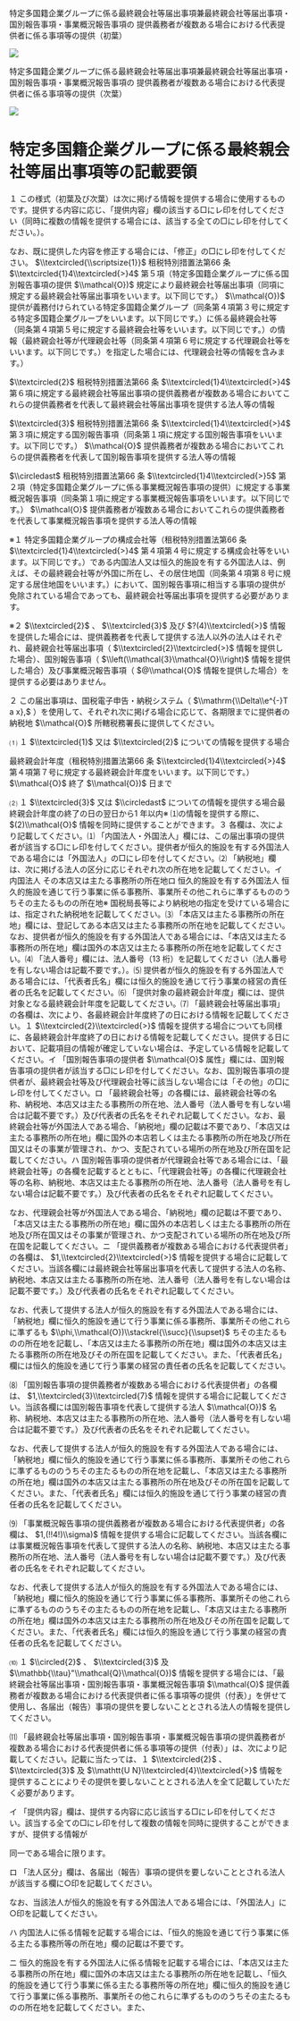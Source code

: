特定多国籍企業グループに係る最終親会社等届出事項兼最終親会社等届出事項・国別報告事項・事業概況報告事項の 提供義務者が複数ある場合における代表提供者に係る事項等の提供（初葉）

![](https://www.nta.go.jp/tmp/489167f5-c934-4e8f-bb83-a8d4a69407c0/images/6c7bc974a02b96fcb34fdac717fa31ef198f849172ae2cefbba9fc54e9858f25.jpg)

特定多国籍企業グループに係る最終親会社等届出事項兼最終親会社等届出事項・国別報告事項・事業概況報告事項の 提供義務者が複数ある場合における代表提供者に係る事項等の提供（次葉）

![](https://www.nta.go.jp/tmp/489167f5-c934-4e8f-bb83-a8d4a69407c0/images/f748ef584be6aab71d60f0cdd99c328b8ff99c81fe372d3e9c86a6298c7c425f.jpg)

# 特定多国籍企業グループに係る最終親会社等届出事項等の記載要領

１ この様式（初葉及び次葉）は次に掲げる情報を提供する場合に使用するものです。提供する内容に応じ、「提供内容」欄の該当する□にレ印を付してください（同時に複数の情報を提供する場合には、該当する全ての□にレ印を付してください。）。

なお、既に提供した内容を修正する場合には、「修正」の□にレ印を付してください。 $\\textcircled{\\scriptsize{1}}$ 租税特別措置法第66 条 $\\textcircled{1}4\\textcircled{>}4$ 第５項（特定多国籍企業グループに係る国別報告事項の提供 $\\mathcal{O})$ 規定により最終親会社等届出事項（同項に規定する最終親会社等届出事項をいいます。以下同じです。） $\\mathcal{O})$ 提供が義務付けられている特定多国籍企業グループ（同条第４項第３号に規定する特定多国籍企業グループをいいます。以下同じです。）に係る最終親会社等（同条第４項第５号に規定する最終親会社等をいいます。以下同じです。）の情報（最終親会社等が代理親会社等（同条第４項第６号に規定する代理親会社等をいいます。以下同じです。）を指定した場合には、代理親会社等の情報を含みます。）

$\\textcircled{2}$ 租税特別措置法第66 条 $\\textcircled{1}4\\textcircled{>}4$ 第６項に規定する最終親会社等届出事項の提供義務者が複数ある場合においてこれらの提供義務者を代表して最終親会社等届出事項を提供する法人等の情報

$\\textcircled{3}$ 租税特別措置法第66 条 $\\textcircled{1}4\\textcircled{>}4$ 第３項に規定する国別報告事項（同条第１項に規定する国別報告事項をいいます。以下同じです。） $\\mathcal{O}$ 提供義務者が複数ある場合においてこれらの提供義務者を代表して国別報告事項を提供する法人等の情報

$\\circledast$ 租税特別措置法第66 条 $\\textcircled{1}4\\textcircled{>}5$ 第２項（特定多国籍企業グループに係る事業概況報告事項の提供）に規定する事業概況報告事項（同条第１項に規定する事業概況報告事項をいいます。以下同じです。） $\\mathcal{O}$ 提供義務者が複数ある場合においてこれらの提供義務者を代表して事業概況報告事項を提供する法人等の情報

※１ 特定多国籍企業グループの構成会社等（租税特別措置法第66 条 $\\textcircled{1}4\\textcircled{>}4$ 第４項第４号に規定する構成会社等をいいます。以下同じです。）である内国法人又は恒久的施設を有する外国法人は、例えば、その最終親会社等が外国に所在し、その居住地国（同条第４項第８号に規定する居住地国をいいます。）において、国別報告事項に相当する事項の提供が免除されている場合であっても、最終親会社等届出事項を提供する必要があります。

※２ $\\textcircled{2}$ 、 $\\textcircled{3}$ 及び $?(4)\\textcircled{>}$ 情報を提供した場合には、提供義務者を代表して提供する法人以外の法人はそれぞれ、最終親会社等届出事項（ $\\textcircled{2}\\textcircled{>}$ 情報を提供した場合）、国別報告事項（ $\\left(\\mathcal{3}\\mathcal{O}\\right)$ 情報を提供した場合）及び事業概況報告事項（ $@\\mathcal{O}$ 情報を提供した場合）を提供する必要はありません。

２ この届出事項は、国税電子申告・納税システム（ $\\mathrm{\\Delta\\e^{-}T a x},$ ）を使用して、それぞれ次に掲げる場合に応じて、各期限までに提供者の納税地 $\\mathcal{O}$ 所轄税務署長に提供してください。

⑴ １ $\\textcircled{1}$ 又は $\\textcircled{2}$ についての情報を提供する場合

最終親会計年度（租税特別措置法第66 条 $\\textcircled{1}4\\textcircled{>}4$ 第４項第７号に規定する最終親会計年度をいいます。以下同じです。） $\\mathcal{O}$ 終了 $\\mathcal{O})$ 日まで

⑵ １ $\\textcircled{3}$ 又は $\\circledast$ についての情報を提供する場合最終親会計年度の終了の日の翌日から1 年以内※ ⑴の情報を提供する際に、 $(2)\\mathcal{O}$ 情報を同時に提供することができます。３ 各欄は、次により記載してください。⑴ 「内国法人・外国法人」欄には、この届出事項の提供者が該当する□にレ印を付してください。提供者が恒久的施設を有する外国法人である場合には「外国法人」の□にレ印を付してください。⑵ 「納税地」欄は、次に掲げる法人の区分に応じそれぞれ次の所在地を記載してください。イ 内国法人 その本店又は主たる事務所の所在地ロ 恒久的施設を有する外国法人 恒久的施設を通じて行う事業に係る事務所、事業所その他これらに準ずるもののうちその主たるものの所在地※ 国税局長等により納税地の指定を受けている場合には、指定された納税地を記載してください。⑶ 「本店又は主たる事務所の所在地」欄には、登記してある本店又は主たる事務所の所在地を記載してください。なお、提供者が恒久的施設を有する外国法人である場合には、「本店又は主たる事務所の所在地」欄は国外の本店又は主たる事務所の所在地を記載してください。⑷ 「法人番号」欄には、法人番号（13 桁）を記載してください（法人番号を有しない場合は記載不要です。）。⑸ 提供者が恒久的施設を有する外国法人である場合には、「代表者氏名」欄には恒久的施設を通じて行う事業の経営の責任者の氏名を記載してください。⑹ 「提供対象の最終親会計年度」欄には、提供対象となる最終親会計年度を記載してください。⑺ 「最終親会社等届出事項」の各欄は、次により、各最終親会計年度終了の日における情報を記載してください。１ $\\textcircled{2}\\textcircled{>}$ 情報を提供する場合についても同様に、各最終親会計年度終了の日における情報を記載してください。提供する日において、記載項目の情報が確定していない場合は、予定している情報を記載してください。イ 「国別報告事項の提供者 $\\mathcal{O}$ 属性」欄には、国別報告事項の提供者が該当する□にレ印を付してください。なお、国別報告事項の提供者が、最終親会社等及び代理親会社等に該当しない場合には「その他」の□にレ印を付してください。ロ 「最終親会社等」の各欄には、最終親会社等の名称、納税地、本店又は主たる事務所の所在地、法人番号（法人番号を有しない場合は記載不要です。）及び代表者の氏名をそれぞれ記載してください。なお、最終親会社等が外国法人である場合、「納税地」欄の記載は不要であり、「本店又は主たる事務所の所在地」欄に国外の本店若しくは主たる事務所の所在地及び所在国又はその事業が管理され、かつ、支配されている場所の所在地及び所在国を記載してください。ハ 国別報告事項の提供者が代理親会社等である場合には、「最終親会社等」の各欄を記載するとともに、「代理親会社等」の各欄に代理親会社等の名称、納税地、本店又は主たる事務所の所在地、法人番号（法人番号を有しない場合は記載不要です。）及び代表者の氏名をそれぞれ記載してください。

なお、代理親会社等が外国法人である場合、「納税地」欄の記載は不要であり、「本店又は主たる事務所の所在地」欄に国外の本店若しくは主たる事務所の所在地及び所在国又はその事業が管理され、かつ支配されている場所の所在地及び所在国を記載してください。ニ 「提供義務者が複数ある場合における代表提供者」の各欄は、 $1,\\textcircled{2}\\textcircled{>}$ 情報を提供する場合に記載してください。当該各欄には最終親会社等届出事項を代表して提供する法人の名称、納税地、本店又は主たる事務所の所在地、法人番号（法人番号を有しない場合は記載不要です。）及び代表者の氏名をそれぞれ記載してください。

なお、代表して提供する法人が恒久的施設を有する外国法人である場合には、「納税地」欄に恒久的施設を通じて行う事業に係る事務所、事業所その他これらに準ずるも $\\phi,\\mathcal{O})\\stackrel{\\succ}{\\supset}$ ちその主たるものの所在地を記載し、「本店又は主たる事務所の所在地」欄は国外の本店又は主たる事務所の所在地及びその所在国を記載してください。また、「代表者氏名」欄には恒久的施設を通じて行う事業の経営の責任者の氏名を記載してください。

⑻ 「国別報告事項の提供義務者が複数ある場合における代表提供者」の各欄は、 $1,\\textcircled{3}\\textcircled{7}$ 情報を提供する場合に記載してください。当該各欄には国別報告事項を代表して提供する法人 $\\mathcal{O})$ 名称、納税地、本店又は主たる事務所の所在地、法人番号（法人番号を有しない場合は記載不要です。）及び代表者の氏名をそれぞれ記載してください。

なお、代表して提供する法人が恒久的施設を有する外国法人である場合には、「納税地」欄に恒久的施設を通じて行う事業に係る事務所、事業所その他これらに準ずるもののうちその主たるものの所在地を記載し、「本店又は主たる事務所の所在地」欄は国外の本店又は主たる事務所の所在地及びその所在国を記載してください。また、「代表者氏名」欄には恒久的施設を通じて行う事業の経営の責任者の氏名を記載してください。

⑼ 「事業概況報告事項の提供義務者が複数ある場合における代表提供者」の各欄は、 $1,(!!4!)\\sigma)$ 情報を提供する場合に記載してください。当該各欄には事業概況報告事項を代表して提供する法人の名称、納税地、本店又は主たる事務所の所在地、法人番号（法人番号を有しない場合は記載不要です。）及び代表者の氏名をそれぞれ記載してください。

なお、代表して提供する法人が恒久的施設を有する外国法人である場合には、「納税地」欄に恒久的施設を通じて行う事業に係る事務所、事業所その他これらに準ずるもののうちその主たるものの所在地を記載し、「本店又は主たる事務所の所在地」欄は国外の本店又は主たる事務所の所在地及びその所在国を記載してください。また、「代表者氏名」欄には恒久的施設を通じて行う事業の経営の責任者の氏名を記載してください。

⑽ １ $\\circled{2}$ 、 $\\textcircled{3}$ 及 $\\mathbb{\\tau}"\\mathcal{Q}\\mathcal{O})$ 情報を提供する場合には、「最終親会社等届出事項・国別報告事項・事業概況報告事項 $\\mathcal{O}$ 提供義務者が複数ある場合における代表提供者に係る事項等の提供（付表）」を併せて使用し、各届出（報告）事項の提供を要しないこととされる法人の情報を提供してください。

⑾ 「最終親会社等届出事項・国別報告事項・事業概況報告事項の提供義務者が複数ある場合における代表提供者に係る事項等の提供（付表）」は、次により記載してください。記載に当たっては、１ $\\textcircled{2}$ 、 $\\textcircled{3}$ 及 $\\mathtt{U N}\\textcircled{4}\\textcircled{>}$ 情報を提供することによりその提供を要しないこととされる法人を全て記載していただく必要があります。

イ 「提供内容」欄は、提供する内容に応じ該当する□にレ印を付してください。該当する全ての□にレ印を付して複数の情報を同時に提供することができますが、提供する情報が

同一である場合に限ります。

ロ 「法人区分」欄は、各届出（報告）事項の提供を要しないこととされる法人が該当する欄に○印を記載してください。

なお、当該法人が恒久的施設を有する外国法人である場合には、「外国法人」に○印を記載してください。

ハ 内国法人に係る情報を記載する場合には、「恒久的施設を通じて行う事業に係る主たる事務所等の所在地」欄の記載は不要です。

ニ 恒久的施設を有する外国法人に係る情報を記載する場合には、「本店又は主たる事務所の所在地」欄に国外の本店又は主たる事務所の所在地を記載し、「恒久的施設を通じて行う事業に係る主たる事務所等の所在地」欄に恒久的施設を通じて行う事業に係る事務所、事業所その他これらに準ずるもののうちその主たるものの所在地を記載してください。また、